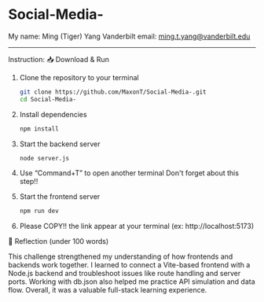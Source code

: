 # Social-Media-
My name: Ming (Tiger) Yang
Vanderbilt email: ming.t.yang@vanderbilt.edu

------
Instruction: 
📥 Download & Run

1. Clone the repository to your terminal
   ```bash
   git clone https://github.com/MaxonT/Social-Media-.git
   cd Social-Media-

2. Install dependencies
   ```bash
   npm install

3. Start the backend server
   ```bash
   node server.js

4. Use “Command+T” to open another terminal
   Don't forget about this step!!

6. Start the frontend server
   ```bash
   npm run dev

7. Please COPY!! the link appear at your terminal
   (ex: http://localhost:5173)


📝 Reflection (under 100 words)

This challenge strengthened my understanding of how frontends and backends work together. I learned to connect a Vite-based frontend with a Node.js backend and troubleshoot issues like route handling and server ports. Working with db.json also helped me practice API simulation and data flow. Overall, it was a valuable full-stack learning experience.
   
